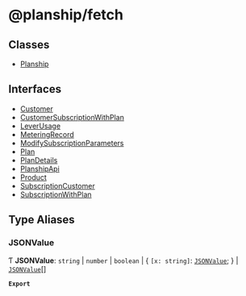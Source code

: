 # @planship/fetch

## Classes

- [Planship](classes/Planship.md)

## Interfaces

- [Customer](interfaces/Customer.md)
- [CustomerSubscriptionWithPlan](interfaces/CustomerSubscriptionWithPlan.md)
- [LeverUsage](interfaces/LeverUsage.md)
- [MeteringRecord](interfaces/MeteringRecord.md)
- [ModifySubscriptionParameters](interfaces/ModifySubscriptionParameters.md)
- [Plan](interfaces/Plan.md)
- [PlanDetails](interfaces/PlanDetails.md)
- [PlanshipApi](interfaces/PlanshipApi.md)
- [Product](interfaces/Product.md)
- [SubscriptionCustomer](interfaces/SubscriptionCustomer.md)
- [SubscriptionWithPlan](interfaces/SubscriptionWithPlan.md)

## Type Aliases

### JSONValue

Ƭ **JSONValue**: `string` \| `number` \| `boolean` \| { `[x: string]`: [`JSONValue`](modules.md#jsonvalue);  } \| [`JSONValue`](modules.md#jsonvalue)[]

**`Export`**
